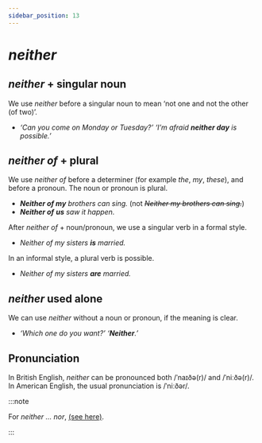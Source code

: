 ```yaml
---
sidebar_position: 13
---
```


# *neither*

## *neither* + singular noun

We use *neither* before a singular noun to mean ‘not one and not the other (of two)’.

- *‘Can you come on Monday or Tuesday?’ ‘I’m afraid **neither day** is possible.’*

## *neither of* + plural

We use *neither of* before a determiner (for example *the*, *my*, *these*), and before a pronoun. The noun or pronoun is plural.

- ***Neither of my** brothers can sing.* (not *~~Neither my brothers can sing.~~*)
- ***Neither of** **us** saw it happen.*

After *neither of* + noun/pronoun, we use a singular verb in a formal style.

- *Neither of my sisters **is** married.*

In an informal style, a plural verb is possible.

- *Neither of my sisters **are** married.*

## *neither* used alone

We can use *neither* without a noun or pronoun, if the meaning is clear.

- *‘Which one do you want?’ ‘**Neither**.’*

## Pronunciation

In British English, *neither* can be pronounced both /ˈnaɪðə(r)/ and /ˈniːðə(r)/. In American English, the usual pronunciation is /ˈniːðər/.

:::note

For *neither … nor*, [(see here)](./../conjunctions-sentences-and-clauses/emphatic-coordination-both-and-n-either-n-or-not-only).

:::

